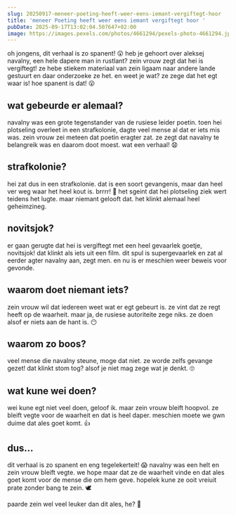 ```yaml
---
slug: 20250917-meneer-poeting-heeft-weer-eens-iemant-vergiftegt-hoor
title: 'meneer Poeting heeft weer eens iemant vergiftegt hoor '
pubDate: 2025-09-17T13:02:04.507647+02:00
image: https://images.pexels.com/photos/4661294/pexels-photo-4661294.jpeg
---
```

oh jongens, dit verhaal is zo spanent! 😲 heb je gehoort over aleksej navalny, een hele dapere man in rustlant? zein vrouw zegt dat hei is vergiftegt! ze hebe stiekem materiaal van zein ligaam naar andere lande gestuurt en daar onderzoeke ze het. en weet je wat? ze zege dat het egt waar is! hoe spanent is dat! 😮

## wat gebeurde er alemaal?
navalny was een grote tegenstander van de rusiese leider poetin. toen hei plotseling overleet in een strafkolonie, dagte veel mense al dat er iets mis was. zein vrouw zei meteen dat poetin eragter zat. ze zegt dat navalny te belangreik was en daarom doot moest. wat een verhaal! 😧

## strafkolonie?
hei zat dus in een strafkolonie. dat is een soort gevangenis, maar dan heel ver weg waar het heel kout is. brrrr! 🥶 het sgeint dat hei plotseling ziek wert teidens het lugte. maar niemant gelooft dat. het klinkt alemaal heel geheimzineg.

## novitsjok?
er gaan gerugte dat hei is vergiftegt met een heel gevaarlek goetje, novitsjok! dat klinkt als iets uit een film. dit spul is supergevaarlek en zat al eerder agter navalny aan, zegt men. en nu is er meschien weer beweis voor gevonde. 

## waarom doet niemant iets?
zein vrouw wil dat iedereen weet wat er egt gebeurt is. ze vint dat ze regt heeft op de waarheit. maar ja, de rusiese autoriteite zege niks. ze doen alsof er niets aan de hant is. 😶

## waarom zo boos?
veel mense die navalny steune, moge dat niet. ze worde zelfs gevange gezet! dat klinkt stom tog? alsof je niet mag zege wat je denkt. 🙄

## wat kune wei doen?
wei kune egt niet veel doen, geloof ik. maar zein vrouw bleift hoopvol. ze bleift vegte voor de waarheit en dat is heel daper. meschien moete we gwn duime dat ales goet komt. 👍

## dus...
dit verhaal is zo spanent en eng tegelekerteit! 😱 navalny was een helt en zein vrouw bleift vegte. we hope maar dat ze de waarheit vinde en dat ales goet komt voor de mense die om hem geve. hopelek kune ze ooit vreiuit prate zonder bang te zein. 🕊

paarde zein wel veel leuker dan dit ales, he? 🐴
